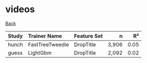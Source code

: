# videos

[Back](../index.md)

|Study|Trainer Name|Feature Set|n|R²|
|:---|:---|:---|---:|---:|
|hunch|FastTreeTweedie|DropTitle|3,906|0.05|
|guess|LightGbm|DropTitle|2,092|0.02|

